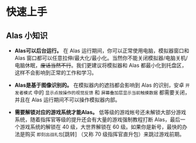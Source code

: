 # 快速上手

## Alas 小知识

- **Alas可以后台运行。** 在 Alas 运行期间，你可以正常使用电脑，模拟器窗口和 Alas 窗口都可以任意拉伸/最大化/最小化。当然你不能关闭模拟器/电脑关机/电脑休眠，~~废话当然不行~~。我们更建议将模拟器和 Alas 都最小化到托盘区，这样不会影响到正常的工作和学习。

- **Alas是基于图像识别的。** 在模拟器内的遮挡都会影响到 Alas 的识别，安卓 `开发者模式` 中的 `显示点按操作的视觉反馈` 和 `屏幕叠加层显示当前触摸数据` 都需要关闭，并且在 Alas 运行期间不可以操作模拟器内部。

- **需要解锁对应的游戏系统才能Alas。** 低等级的游戏帐号还未解锁大部分游戏系统，随着指挥官等级的提升还会有大量的游戏强制教程打断 Alas，最后一个游戏系统的解锁在 40 级，大世界解锁在 60 级。如果你是新号，最快的办法是购买 `即刻出战礼包`[跳转] （又称 70 级指挥官直升包）来跳过游戏前期。
